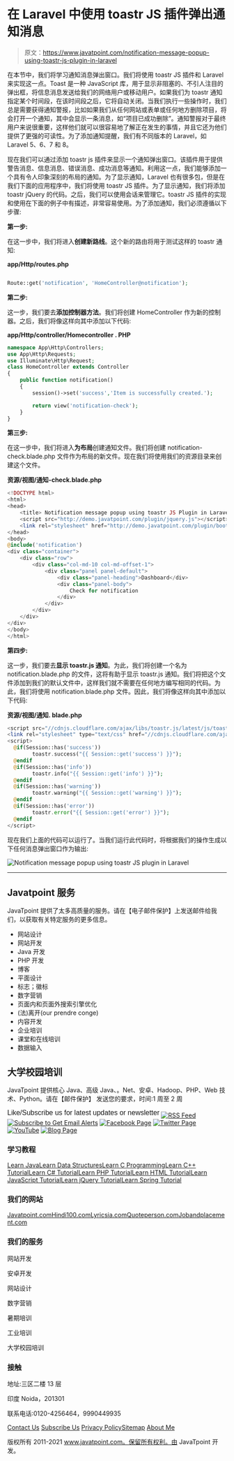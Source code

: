 # 在 Laravel 中使用 toastr JS 插件弹出通知消息

> 原文：<https://www.javatpoint.com/notification-message-popup-using-toastr-js-plugin-in-laravel>

在本节中，我们将学习通知消息弹出窗口。我们将使用 toastr JS 插件和 Laravel 来实现这一点。Toast 是一种 JavaScript 库，用于显示非阻塞的、不引人注目的弹出框，将信息消息发送给我们的网络用户或移动用户。如果我们为 toastr 通知指定某个时间段，在该时间段之后，它将自动关闭。当我们执行一些操作时，我们总是需要获得通知警报，比如如果我们从任何网站或表单或任何地方删除项目，将会打开一个通知，其中会显示一条消息，如“项目已成功删除”。通知警报对于最终用户来说很重要，这样他们就可以很容易地了解正在发生的事情，并且它还为他们提供了更强的可读性。为了添加通知提醒，我们有不同版本的 Laravel，如 Laravel 5、6、7 和 8。

现在我们可以通过添加 toastr js 插件来显示一个通知弹出窗口。该插件用于提供警告消息、信息消息、错误消息、成功消息等通知。利用这一点，我们能够添加一个具有令人印象深刻的布局的通知。为了显示通知，Laravel 也有很多包，但是在我们下面的应用程序中，我们将使用 toastr JS 插件。为了显示通知，我们将添加 toastr jQuery 的代码。之后，我们可以使用会话来管理它。toastr JS 插件的实现和使用在下面的例子中有描述，非常容易使用。为了添加通知，我们必须遵循以下步骤:

**第一步:**

在这一步中，我们将进入**创建新路线**。这个新的路由将用于测试这样的 toastr 通知:

**app/Http/routes.php**

```php

Route::get('notification', 'HomeController@notification');

```

**第二步:**

这一步，我们要去**添加控制器方法**。我们将创建 HomeController 作为新的控制器。之后，我们将像这样向其中添加以下代码:

**app/Http/controller/Homecontroller . PHP**

```php
namespace App\Http\Controllers;
use App\Http\Requests;
use Illuminate\Http\Request;
class HomeController extends Controller
{
    public function notification()
    {
        session()->set('success','Item is successfully created.');

        return view('notification-check');
    }	
}

```

**第三步:**

在这一步中，我们将进入**为布局**创建通知文件。我们将创建 notification-check.blade.php 文件作为布局的新文件。现在我们将使用我们的资源目录来创建这个文件。

**资源/视图/通知-check.blade.php**

```php
<!DOCTYPE html>
<html>
<head>
    <title> Notification message popup using toastr JS Plugin in Laravel</title>
    <script src="http://demo.javatpoint.com/plugin/jquery.js"></script>
    <link rel="stylesheet" href="http://demo.javatpoint.com/plugin/bootstrap-3.min.css">
</head>
<body>
@include('notification')
<div class="container">
    <div class="row">
        <div class="col-md-10 col-md-offset-1">
            <div class="panel panel-default">
                <div class="panel-heading">Dashboard</div>
                <div class="panel-body">
                    Check for notification
                </div>
            </div>
        </div>
    </div>
</div>
</body>
</html>

```

**第四步:**

这一步，我们要去**显示 toastr.js 通知**。为此，我们将创建一个名为 notification.blade.php 的文件，这将有助于显示 toastr.js 通知。我们将把这个文件添加到我们的默认文件中，这样我们就不需要在任何地方编写相同的代码。为此，我们将使用 notification.blade.php 文件。因此，我们将像这样向其中添加以下代码:

**资源/视图/通知. blade.php**

```php
<script src="//cdnjs.cloudflare.com/ajax/libs/toastr.js/latest/js/toastr.js"></script>
<link rel="stylesheet" type="text/css" href="//cdnjs.cloudflare.com/ajax/libs/toastr.js/latest/css/toastr.css">
<script>
  @if(Session::has('success'))
  		toastr.success("{{ Session::get('success') }}");
  @endif
  @if(Session::has('info'))
  		toastr.info("{{ Session::get('info') }}");
  @endif
  @if(Session::has('warning'))
  		toastr.warning("{{ Session::get('warning') }}");
  @endif
  @if(Session::has('error'))
  		toastr.error("{{ Session::get('error') }}");
  @endif
</script>

```

现在我们上面的代码可以运行了。当我们运行此代码时，将根据我们的操作生成以下任何消息弹出窗口作为输出:

![Notification message popup using toastr JS plugin in Laravel](img/dd280a9c48b9610d4123a9a9335a4566.png)

* * *

## Javatpoint 服务

JavaTpoint 提供了太多高质量的服务。请在【电子邮件保护】上发送邮件给我们，以获取有关特定服务的更多信息。

*   网站设计
*   网站开发
*   Java 开发
*   PHP 开发
*   博客
*   平面设计
*   标志；徽标
*   数字营销
*   页面内和页面外搜索引擎优化
*   (法)离开(our prendre conge)
*   内容开发
*   企业培训
*   课堂和在线培训
*   数据输入

## 大学校园培训

JavaTpoint 提供核心 Java、高级 Java、。Net、安卓、Hadoop、PHP、Web 技术、Python。请在【邮件保护】
发送您的要求，时间:1 周至 2 周

<sup style="font:16px arial;">Like/Subscribe us for latest updates or newsletter</sup> [![RSS Feed](img/74840fb976305c833179560030887dfa.png)](https://feeds.feedburner.com/javatpointsonoo) [![Subscribe to Get Email Alerts](img/94d006b0803990dd16ffb3bf5b2695b9.png)](https://feedburner.google.com/fb/a/mailverify?uri=javatpointsonoo) [![Facebook Page](img/8a3daf29270763521da2ba8918b71df0.png)](https://www.facebook.com/javatpoint) [![Twitter Page](img/dc7e82581ee96f289802593ad1c3b2e0.png)](https://twitter.com/pagejavatpoint) [![YouTube](img/f49e9952c5b0b7ff4241edcfa4e1f4a2.png)](https://www.youtube.com/channel/UCUnYvQVCrJoFWZhKK3O2xLg) [![Blog Page](img/91cf352da098173d6896bcd25161c1cd.png)](https://javatpoint.blogspot.com)

<footer class="footer1">

### 学习教程

[Learn Java](https://www.javatpoint.com/java-tutorial)[Learn Data Structures](https://www.javatpoint.com/data-structure-tutorial)[Learn C Programming](https://www.javatpoint.com/c-programming-language-tutorial)[Learn C++ Tutorial](https://www.javatpoint.com/cpp-tutorial)[Learn C# Tutorial](https://www.javatpoint.com/c-sharp-tutorial)[Learn PHP Tutorial](https://www.javatpoint.com/php-tutorial)[Learn HTML Tutorial](https://www.javatpoint.com/html-tutorial)[Learn JavaScript Tutorial](https://www.javatpoint.com/javascript-tutorial)[Learn jQuery Tutorial](https://www.javatpoint.com/jquery-tutorial)[Learn Spring Tutorial](https://www.javatpoint.com/spring-tutorial)

### 我们的网站

[Javatpoint.com](https://www.javatpoint.com)[Hindi100.com](https://www.hindi100.com)[Lyricsia.com](https://www.lyricsia.com)[Quoteperson.com](https://www.quoteperson.com)[Jobandplacement.com](https://www.jobandplacement.com)

### 我们的服务

网站开发

安卓开发

网站设计

数字营销

暑期培训

工业培训

大学校园培训

### 接触

地址:三区二楼 13 层

印度 Noida，201301

联系电话:0120-4256464，9990449935

[Contact Us](https://www.javatpoint.com/contact-us) [Subscribe Us](https://www.javatpoint.com/subscribe.jsp) [Privacy Policy](https://www.javatpoint.com/privacy-policy)[Sitemap](https://www.javatpoint.com/sitemap.xml)
[About Me](https://www.javatpoint.com/sonoo-jaiswal)</footer>

<footer class="footer2">

版权所有 2011-2021 www.javatpoint.com。保留所有权利。由 JavaTpoint 开发。

</footer>